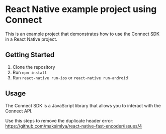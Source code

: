 # React Native example project using Connect

This is an example project that demonstrates how to use the Connect SDK in a
React Native project.

## Getting Started

1. Clone the repository
2. Run `npm install`
3. Run `react-native run-ios` or `react-native run-android`

## Usage

The Connect SDK is a JavaScript library that allows you to interact with the
Connect API.

Use this steps to remove the duplicate header error:
https://github.com/maksimlya/react-native-fast-encoder/issues/4

